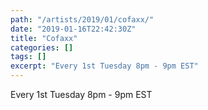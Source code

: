```yaml
---
path: "/artists/2019/01/cofaxx/"
date: "2019-01-16T22:42:30Z"
title: "Cofaxx"
categories: []
tags: []
excerpt: "Every 1st Tuesday 8pm - 9pm EST"
---
```


Every 1st Tuesday 8pm - 9pm EST